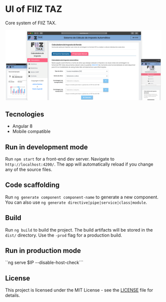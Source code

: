 # UI of FIIZ TAZ 

Core system of FIIZ TAX.

![](img/ui.png)

## Tecnologies
* Angular 8
* Mobile compatible 

## Run in development mode

Run `npm start` for a front-end dev server. Navigate to `http://localhost:4200/`. The app will automatically reload if you change any of the source files.

## Code scaffolding

Run `ng generate component component-name` to generate a new component. You can also use `ng generate directive|pipe|service|class|module`.

## Build

Run `ng build` to build the project. The build artifacts will be stored in the `dist/` directory. Use the `-prod` flag for a production build.

## Run in production mode

``ng serve $IP --disable-host-check```

## License
This project is licensed under the
MIT License - see the [LICENSE](LICENSE) file for details.
